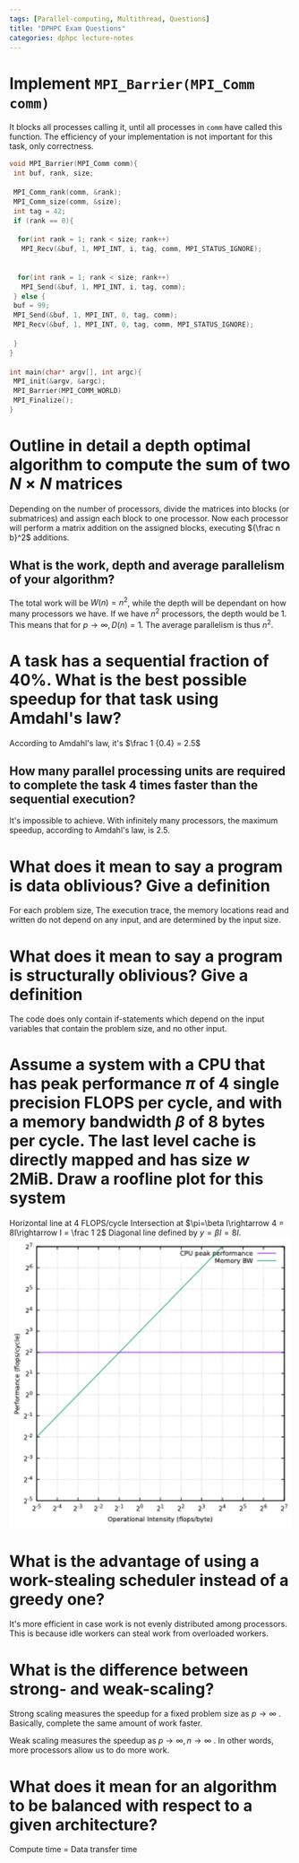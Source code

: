 ```yaml
---
tags: [Parallel-computing, Multithread, Questions]
title: "DPHPC Exam Questions"
categories: dphpc lecture-notes
---
```


# Implement `MPI_Barrier(MPI_Comm comm)`

It blocks all processes calling it, until all processes in `comm` have called this function. The efficiency of your implementation is not important for this task, only correctness.

```c
void MPI_Barrier(MPI_Comm comm){
 int buf, rank, size;

 MPI_Comm_rank(comm, &rank);
 MPI_Comm_size(comm, &size);
 int tag = 42;
 if (rank == 0){

  for(int rank = 1; rank < size; rank++)
   MPI_Recv(&buf, 1, MPI_INT, i, tag, comm, MPI_STATUS_IGNORE);


  for(int rank = 1; rank < size; rank++)
   MPI_Send(&buf, 1, MPI_INT, i, tag, comm);
 } else {
 buf = 99;
 MPI_Send(&buf, 1, MPI_INT, 0, tag, comm);
 MPI_Recv(&buf, 1, MPI_INT, 0, tag, comm, MPI_STATUS_IGNORE);
 
 }
}

int main(char* argv[], int argc){
 MPI_init(&argv, &argc);
 MPI_Barrier(MPI_COMM_WORLD)
 MPI_Finalize();
}
```

# Outline in detail a depth optimal algorithm to compute the sum of two $N\times N$  matrices

Depending on the number of processors, divide the matrices into blocks (or submatrices) and assign each block to one processor. Now each processor will perform a matrix addition on the assigned blocks, executing ${\frac n b}^2$ additions.

## What is the work, depth and average parallelism of your algorithm?

The total work will be $W(n) = n^2$, while the depth will be dependant on how many processors we have. If we have $n^2$ processors, the depth would be $1$. This means that$\text{ for } p\rightarrow \infty, D(n)= 1$.
The average parallelism is thus $n^2$.

# A task has a sequential fraction of 40%. What is the best possible speedup for that task using Amdahl's law?

According to Amdahl's law, it's $\frac 1 {0.4} = 2.5$

## How many parallel processing units are required to complete the task 4 times faster than the sequential execution?

It's impossible to achieve. With infinitely many processors, the maximum speedup, according to Amdahl's law, is 2.5.

# What does it mean to say a program is data oblivious? Give a definition

For each problem size, The execution trace, the memory locations read and written do not depend on any input, and are determined by the input size.

# What does it mean to say a program is structurally oblivious? Give a definition

The code does only contain if-statements which depend on the input variables that contain the problem size, and no other input.

# Assume a system with a CPU that has peak performance $\pi$ of 4 single precision FLOPS per cycle, and with a memory bandwidth $\beta$ of 8 bytes per cycle. The last level cache is directly mapped and has size $w$ 2MiB. Draw a roofline plot for this system

Horizontal line at 4 FLOPS/cycle
Intersection at $\pi=\beta I\rightarrow 4 = 8I\rightarrow I = \frac 1 2$
Diagonal line defined by $y= \beta I= 8I$.
![](/assets/img/Pasted%20image%2020240122122237.png)

# What is the advantage of using a work-stealing scheduler instead of a greedy one?

It's more efficient in case work is not evenly distributed among processors. This is because idle workers can steal work from overloaded workers.

# What is the difference between strong- and weak-scaling?

Strong scaling measures the speedup for a fixed problem size as $p\rightarrow \infty$ . Basically, complete the same amount of work faster.

Weak scaling measures the speedup as $p\rightarrow \infty, n\rightarrow \infty$ . In other words, more processors allow us to do more work.

# What does it mean for an algorithm to be balanced with respect to a given architecture?

Compute time = Data transfer time
